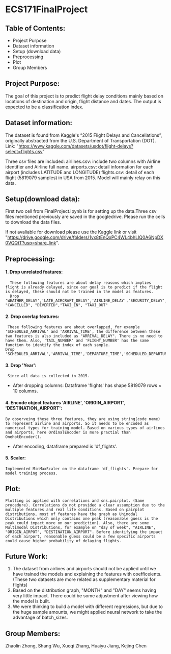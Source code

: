 # ECS171FinalProject

## Table of Contents:
  - Project Purpose
  - Dataset information
  - Setup (download data)
  - Preprocessing
  - Plot
  - Group Members
 


## Project Purpose:
The goal of this project is to predict flight delay conditions mainly based on locations of destination and origin, flight distance and dates. The output is expected to be a classification index. 

## Dataset information:
The dataset is found from Kaggle's “2015 Flight Delays and Cancellations”, originally abstracted from the U.S. Department of Transportation (DOT). 
Link: "https://www.kaggle.com/datasets/usdot/flight-delays?select=flights.csv"

Three csv files are included:
  airlines.csv: include two columns with Airline identifier and Airline full name.
  airports.csv: detail information for each airport (includes LATITUDE and LONGITUDE)
  flights.csv: detail of each flight (5819079 samples) in USA from 2015. Model will mainly relay on this data. 

## Setup(download data):
First two cell from FinalProject.ipynb is for setting up the data.Three csv files mentioned previously are saved in the googledrive. Please run the cells to download the data files. 

If not avaliable for download please use the Kaggle link or visit "https://drive.google.com/drive/folders/1vx8tEnQxPC4WL4bhLlQ0A6NpDX0VQQtT?usp=share_link".

## Preprocessing:

#### 1. Drop unrelated features:
      These following features are about delay reasons which implies flight is already delayed, since our goal is to predict if the flight is delayed, these should not be trained in the model as features.
      Drop 'WEATHER_DELAY','LATE_AIRCRAFT_DELAY','AIRLINE_DELAY','SECURITY_DELAY','AIR_SYSTEM_DELAY','CANCELLATION_REASON', "CANCELLED", "DIVERTED","TAXI_IN", "TAXI_OUT"
      
#### 2. Drop overlap features:
     These following features are about overlapped, for example 'SCHEDULED_ARRIVAL' and 'ARRIVAL_TIME', the difference between these two features is also included as "ARRIVAL_DELAY". There is no need to have them. Also, 'TAIL_NUMBER' and 'FLIGHT_NUMBER' has the same function to identify the index of each sample. 
    Drop 'SCHEDULED_ARRIVAL','ARRIVAL_TIME','DEPARTURE_TIME','SCHEDULED_DEPARTURE','TAIL_NUMBER','FLIGHT_NUMBER'
 
 #### 3. Drop 'Year':
     Since all data is collected in 2015.
     
* After dropping columns: Dataframe 'flights' has shape 5819079 rows × 10 columns.

 #### 4. Encode object features 'AIRLINE', 'ORIGIN_AIRPORT', 'DESTINATION_AIRPORT':
    By observeing these three features, they are using string(code name) to represent airline and airports. So it needs to be encoded as numerical types for training model. Based on various types of airlines and airports, here OrdinalEncoder is more practial than OnehotEncoder().
    
* After encoding, dataframe prepared is 'df_flights'.
 #### 5. Scaler:
    Implemented MinMaxScaler on the dataframe 'df_flights'. Prepare for model training process.
    
## Plot:
    Plotting is applied with correlations and sns.pairplot. (Same procedure). Correlations do not provided a clear assumption due to the multiple features and real life conditions. Based on pairplot distributions, most of features have the graph as Unimodal Distributions which only contains one peak (reasonable guess is the peak could impact more on our prediction). Also, there are some Multimodal Distributions, for example on "day of week", "AIRLINE", "ORIGIN_AIRPOT", "DESTINATION_AIRPORT". Before identifying the impact of each airport, reasonable guess could be a few specific airports could cause higher probability of delaying flights.


## Future Work:
1. The dataset from airlines and airports should not be applied until we have trained the models and explaining the features with coefficeients. (These two datasets are more related as supplementary material  for flights)
2. Based on the distribution graph, "MONTH" and "DAY" seems having very little impact. There could be some adjustment after viewing how the model is built.
3. We were thinking to build a model with different regressions, but due to the huge sample amounts, we might applied neural network to take the advantage of batch_sizes. 


## Group Members:
Zhaolin Zhong, 
Shang Wu,
Xueqi Zhang,
Huaiyu Jiang,
Kejing Chen
